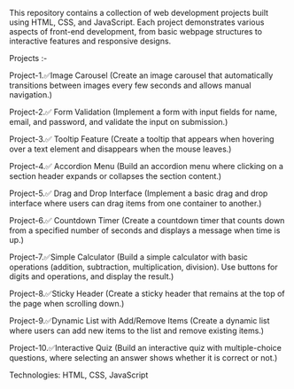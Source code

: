 This repository contains a collection of web development projects built using HTML, CSS, and JavaScript. Each project demonstrates various aspects of front-end development, from basic webpage structures to interactive features and responsive designs.

Projects :-

Project-1.✅Image Carousel (Create an image carousel that automatically transitions between images every few seconds and allows manual navigation.)

Project-2.✅ Form Validation (Implement a form with input fields for name, email, and password, and validate the input on submission.)

Project-3.✅ Tooltip Feature (Create a tooltip that appears when hovering over a text element and disappears when the mouse leaves.)

Project-4.✅ Accordion Menu (Build an accordion menu where clicking on a section header expands or collapses the section content.)

Project-5.✅ Drag and Drop Interface (Implement a basic drag and drop interface where users can drag items from one container to another.)

Project-6.✅ Countdown Timer (Create a countdown timer that counts down from a specified number of seconds and displays a message when time is up.)

Project-7.✅Simple Calculator (Build a simple calculator with basic operations (addition, subtraction, multiplication, division). Use buttons for digits and operations, and display the result.)

Project-8.✅Sticky Header (Create a sticky header that remains at the top of the page when scrolling down.)

Project-9.✅Dynamic List with Add/Remove Items (Create a dynamic list where users can add new items to the list and remove existing items.)

Project-10.✅Interactive Quiz (Build an interactive quiz with multiple-choice questions, where selecting an answer shows whether it is correct or not.)

Technologies: HTML, CSS, JavaScript
